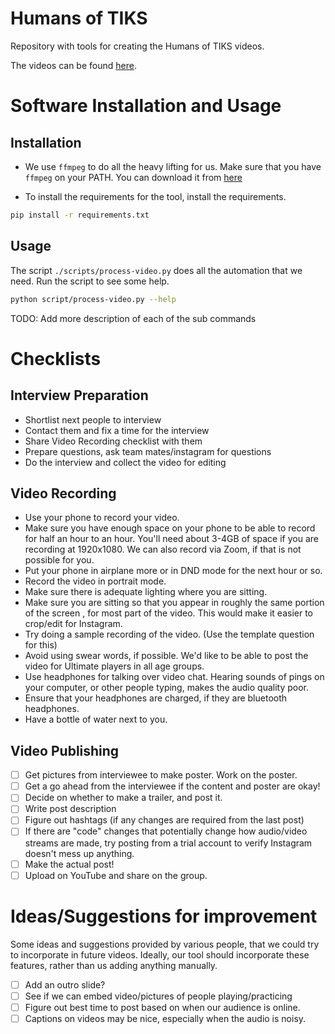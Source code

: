 # Humans of TIKS

Repository with tools for creating the Humans of TIKS videos.

The videos can be found [here](https://www.youtube.com/playlist?list=PLo98-81j1ocKx7DsxOYNavJx9vmcL0oWx).

# Software Installation and Usage

## Installation

-   We use `ffmpeg` to do all the heavy lifting for us. Make sure that you have
    `ffmpeg` on your PATH. You can download it from
    [here](https://www.ffmpeg.org/download.html)

-   To install the requirements for the tool, install the requirements.

```sh
pip install -r requirements.txt
```

## Usage

The script `./scripts/process-video.py` does all the automation that we need.
Run the script to see some help.

```sh
python script/process-video.py --help
```

TODO: Add more description of each of the sub commands

# Checklists

## Interview Preparation

-   Shortlist next people to interview
-   Contact them and fix a time for the interview
-   Share Video Recording checklist with them
-   Prepare questions, ask team mates/instagram for questions
-   Do the interview and collect the video for editing

## Video Recording

-   Use your phone to record your video.
-   Make sure you have enough space on your phone to be able to record for half
    an hour to an hour. You'll need about 3-4GB of space if you are recording at
    1920x1080. We can also record via Zoom, if that is not possible for you.
-   Put your phone in airplane more or in DND mode for the next hour or so.
-   Record the video in portrait mode.
-   Make sure there is adequate lighting where you are sitting.
-   Make sure you are sitting so that you appear in roughly the same portion of
    the screen , for most part of the video. This would make it easier to
    crop/edit for Instagram.
-   Try doing a sample recording of the video. (Use the template question for
    this)
-   Avoid using swear words, if possible. We'd like to be able to post the video
    for Ultimate players in all age groups.
-   Use headphones for talking over video chat. Hearing sounds of pings on your
    computer, or other people typing, makes the audio quality poor.
-   Ensure that your headphones are charged, if they are bluetooth headphones.
-   Have a bottle of water next to you.

## Video Publishing

-   [ ] Get pictures from interviewee to make poster. Work on the poster.
-   [ ] Get a go ahead from the interviewee if the content and poster are okay!
-   [ ] Decide on whether to make a trailer, and post it.
-   [ ] Write post description
-   [ ] Figure out hashtags (if any changes are required from the last post)
-   [ ] If there are "code" changes that potentially change how audio/video
        streams are made, try posting from a trial account to verify Instagram
        doesn't mess up anything.
-   [ ] Make the actual post!
-   [ ] Upload on YouTube and share on the group.

# Ideas/Suggestions for improvement

Some ideas and suggestions provided by various people, that we could try to
incorporate in future videos. Ideally, our tool should incorporate these
features, rather than us adding anything manually.

-   [ ] Add an outro slide?
-   [ ] See if we can embed video/pictures of people playing/practicing
-   [ ] Figure out best time to post based on when our audience is online.
-   [ ] Captions on videos may be nice, especially when the audio is noisy.
